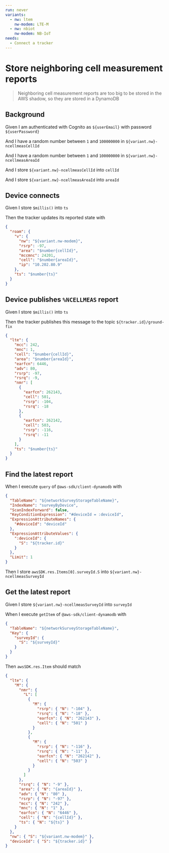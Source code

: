 ```yaml
---
run: never
variants:
  - nw: ltem
    nw-modem: LTE-M
  - nw: nbiot
    nw-modem: NB-IoT
needs:
  - Connect a tracker
---
```


# Store neighboring cell measurement reports

> Neighboring cell measurement reports are too big to be stored in the AWS
> shadow, so they are stored in a DynamoDB

## Background

Given I am authenticated with Cognito as `${userEmail}` with password
`${userPassword}`

And I have a random number between `1` and `100000000` in
`${variant.nw}-ncellmeasCellId`

And I have a random number between `1` and `100000000` in
`${variant.nw}-ncellmeasAreaId`

And I store `${variant.nw}-ncellmeasCellId` into `cellId`

And I store `${variant.nw}-ncellmeasAreaId` into `areaId`

## Device connects

Given I store `$millis()` into `ts`

Then the tracker updates its reported state with

```json
{
  "roam": {
    "v": {
      "nw": "${variant.nw-modem}",
      "rsrp": -97,
      "area": "$number{cellId}",
      "mccmnc": 24201,
      "cell": "$number{areaId}",
      "ip": "10.202.80.9"
    },
    "ts": "$number{ts}"
  }
}
```

## Device publishes `%NCELLMEAS` report

Given I store `$millis()` into `ts`

Then the tracker publishes this message to the topic `${tracker.id}/ground-fix`

```json
{
  "lte": {
    "mcc": 242,
    "mnc": 1,
    "cell": "$number{cellId}",
    "area": "$number{areaId}",
    "earfcn": 6446,
    "adv": 80,
    "rsrp": -97,
    "rsrq": -9,
    "nmr": [
      {
        "earfcn": 262143,
        "cell": 501,
        "rsrp": -104,
        "rsrq": -18
      },
      {
        "earfcn": 262142,
        "cell": 503,
        "rsrp": -116,
        "rsrq": -11
      }
    ],
    "ts": "$number{ts}"
  }
}
```

## Find the latest report

When I execute `query` of `@aws-sdk/client-dynamodb` with

```json
{
  "TableName": "${networkSurveyStorageTableName}",
  "IndexName": "surveyByDevice",
  "ScanIndexForward": false,
  "KeyConditionExpression": "#deviceId = :deviceId",
  "ExpressionAttributeNames": {
    "#deviceId": "deviceId"
  },
  "ExpressionAttributeValues": {
    ":deviceId": {
      "S": "${tracker.id}"
    }
  },
  "Limit": 1
}
```

Then I store `awsSDK.res.Items[0].surveyId.S` into
`${variant.nw}-ncellmeasSurveyId`

## Get the latest report

Given I store `${variant.nw}-ncellmeasSurveyId` into `surveyId`

When I execute `getItem` of `@aws-sdk/client-dynamodb` with

```json
{
  "TableName": "${networkSurveyStorageTableName}",
  "Key": {
    "surveyId": {
      "S": "${surveyId}"
    }
  }
}
```

Then `awsSDK.res.Item` should match

```json
{
  "lte": {
    "M": {
      "nmr": {
        "L": [
          {
            "M": {
              "rsrp": { "N": "-104" },
              "rsrq": { "N": "-18" },
              "earfcn": { "N": "262143" },
              "cell": { "N": "501" }
            }
          },
          {
            "M": {
              "rsrp": { "N": "-116" },
              "rsrq": { "N": "-11" },
              "earfcn": { "N": "262142" },
              "cell": { "N": "503" }
            }
          }
        ]
      },
      "rsrq": { "N": "-9" },
      "area": { "N": "{areaId}" },
      "adv": { "N": "80" },
      "rsrp": { "N": "-97" },
      "mcc": { "N": "242" },
      "mnc": { "N": "1" },
      "earfcn": { "N": "6446" },
      "cell": { "N": "{cellId}" },
      "ts": { "N": "${ts}" }
    }
  },
  "nw": { "S": "${variant.nw-modem}" },
  "deviceId": { "S": "${tracker.id}" }
}
```
